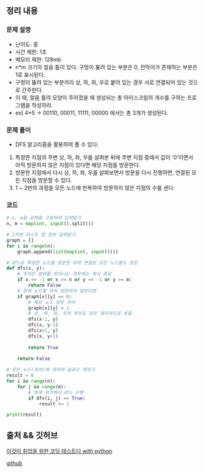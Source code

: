 ## 정리 내용
### 문제 설명
- 난이도: 중
- 시간 제한: 1초
- 메모리 제한: 128mb
- n*m 크기의 얼음 틀이 있다. 구멍이 뚫려 있는 부분은 0, 칸막이가 존재하는 부분은 1로 표시된다.
- 구멍이 뚫려 있는 부분끼리 상, 하, 좌, 우로 붙어 있는 경우 서로 연결되어 있는 것으로 간주한다.
- 이 때, 얼음 틀의 모양이 주어졌을 때 생성되는 총 아이스크림의 개수를 구하는 프로그램을 작성하라.
- ex) 4*5 -> 00110, 00011, 11111, 00000 에서는 총 3개가 생성된다.

### 문제 풀이
- DFS 알고리즘을 활용하여 풀 수 있다.
1. 특정한 지점의 주변 상, 하, 좌, 우를 살펴본 뒤에 주변 지점 중에서 값이 '0'이면서 아직 방문하지 않은 지점이 있다면 해당 지점을 방문한다.
2. 방문한 지점에서 다시 상, 하, 좌, 우를 살펴보면서 방문을 다시 진행하면, 연결된 모든 지점을 방문할 수 있다.
3. 1 ~ 2번의 과정을 모든 노드에 반복하여 방문하지 않은 지점의 수를 센다.

### 코드
```python
# n, m을 공백을 구분하여 입력받기
n, m = map(int, input().split())

# 2차원 리스트 맵 정보 입력받기
graph = []
for i in range(n):
    graph.append(list(map(int, input())))

# dfs로 특정한 노드를 방문한 뒤에 연결된 모든 노드들도 방문
def dfs(x, y):
    # 주어진 범위를 벗어나는 경우에는 즉시 종료
    if x <= -1 or x >= n or y <= -1 or y >= m:
        return False
    # 현재 노드를 아직 방문하지 않았다면
    if graph[x][y] == 0:
        # 해당 노드 방문 처리
        graph[x][y] = 1
        # 상, 하, 좌, 우의 위치도 모두 재귀적으로 호출
        dfs(x-1, y)
        dfs(x, y-1)
        dfs(x+1, y)
        dfs(x, y+1)
        
        return True
        
    return False

# 모든 노드(위치)에 대하여 음료수 채우기
result = 0
for i in range(n):
    for j in range(m):
        # 현재 위치에서 dfs 수행
        if dfs(i, j) == True:
            result += 1

print(result) 

```

## 출처 && 깃허브
[이것이 취업을 위한 코딩 테스트다 with python](http://www.yes24.com/Product/Goods/91433923)

[github](https://github.com/KYUSEONGHAN/python-for-coding-test)